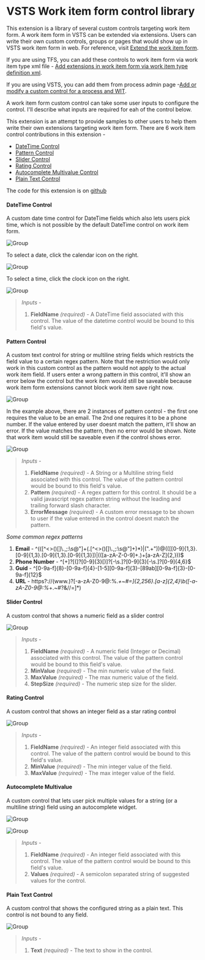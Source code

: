 # VSTS Work item form control library
This extension is a library of several custom controls targeting work item form. A work item form in VSTS can be extended via extensions. Users can write their own custom controls, groups or pages that would show up in VSTS work item form in web. For reference, visit <a href="https://www.visualstudio.com/en-us/docs/integrate/extensions/develop/add-workitem-extension">Extend the work item form</a>.

If you are using TFS, you can add these controls to work item form via work item type xml file - <a href="https://www.visualstudio.com/en-us/docs/integrate/extensions/develop/configure-workitemform-extensions">Add extensions in work item form via work item type definition xml</a>.

If you are using VSTS, you can add them from process admin page -<a href="https://www.visualstudio.com/en-us/docs/work/process/custom-controls-process">Add or modify a custom control for a process and WIT</a>.

A work item form custom control can take some user inputs to configure the control. I'll describe what inputs are required for eah of the control below.

This extension is an attempt to provide samples to other users to help them write their own extensions targeting work item form. There are 6 work item control contributions in this extension -

* <a href="#datetime">DateTime Control</a>
* <a href="#pattern">Pattern Control</a>
* <a href="#slider">Slider Control</a>
* <a href="#rating">Rating Control</a>
* <a href="#multivalue">Autocomplete Multivalue Control</a>
* <a href="#plaintext">Plain Text Control</a>

The code for this extension is on <a href="https://github.com/mohitbagra/vsts-extensions-controllibrary">github</a>

<a name="datetime"></a>
#### DateTime Control ####
A custom date time control for DateTime fields which also lets users pick time, which is not possible by the default DateTime control on work item form.

![Group](img/datetime.png)

To select a date, click the calendar icon on the right.

![Group](img/datetime_date.png)

To select a time, click the clock icon on the right.

![Group](img/datetime_time.png)

>*Inputs* -
>1. **FieldName** *(required)* - A DateTime field associated with this control. The value of the datetime control would be bound to this field's value.


<a name="pattern"></a>
#### Pattern Control ####
A custom text control for string or multiline string fields which restricts the field value to a certain regex pattern. Note that the restriction would only work in this custom control as the pattern would not apply to the actual work item field. If users enter a wrong pattern in this control, it'll show an error below the control but the work item would still be saveable because work item form extensions cannot block work item save right now. 

![Group](img/pattern.png)

In the example above, there are 2 instances of pattern control - the first one requires the value to be an email. The 2nd one requires it to be a phone number. If the value entered by user doesnt match the pattern, it'll show an error.
If the value matches the pattern, then no error would be shown. Note that work item would still be saveable even if the control shows error.

![Group](img/pattern_correct.png)

>*Inputs* -
>1. **FieldName** *(required)* - A String or a Multiline string field associated with this control. The value of the pattern control would be bound to this field's value.
>2. **Pattern** *(required)* - A regex pattern for this control. It should be a valid javascript regex pattern string without the leading and trailing forward slash character.
>3. **ErrorMessage** *(required)* - A custom error message to be shown to user if the value entered in the control doesnt match the pattern.

*Some common regex patterns*
1. **Email** - ^(([^<>()\[\]\\.,;:\s@"]+(\.[^<>()\[\]\\.,;:\s@"]+)*)|(".+"))@((\[[0-9]{1,3}\.[0-9]{1,3}\.[0-9]{1,3}\.[0-9]{1,3}])|(([a-zA-Z\-0-9]+\.)+[a-zA-Z]{2,}))$
2. **Phone Number** - ^[\+]?[(]?[0-9]{3}[)]?[-\s\.]?[0-9]{3}[-\s\.]?[0-9]{4,6}$
3. **Guid** - ^[0-9a-f]{8}-[0-9a-f]{4}-[1-5][0-9a-f]{3}-[89ab][0-9a-f]{3}-[0-9a-f]{12}$
4. **URL** - https?:\/\/(www\.)?[-a-zA-Z0-9@:%._\+~#=]{2,256}\.[a-z]{2,4}\b([-a-zA-Z0-9@:%_\+.~#?&//=]*)

<a name="slider"></a>
#### Slider Control ####
A custom control that shows a numeric field as a slider control

![Group](img/slider.png)

>*Inputs* -
>1. **FieldName** *(required)* - A numeric field (Integer or Decimal) associated with this control. The value of the pattern control would be bound to this field's value.
>2. **MinValue** *(required)* - The min numeric value of the field.
>3. **MaxValue** *(required)* - The max numeric value of the field.
>3. **StepSize** *(required)* - The numeric step size for the slider.

<a name="rating"></a>
#### Rating Control ####
A custom control that shows an integer field as a star rating control

![Group](img/rating.png)

>*Inputs* -
>1. **FieldName** *(required)* - An integer field associated with this control. The value of the pattern control would be bound to this field's value.
>2. **MinValue** *(required)* - The min integer value of the field.
>3. **MaxValue** *(required)* - The max integer value of the field.

<a name="multivalue"></a>
#### Autocomplete Multivalue ####
A custom control that lets user pick multiple values for a string (or a multiline string) field using an autocomplete widget.

![Group](img/multivalue.png)

![Group](img/multivalue_open.png)

>*Inputs* -
>1. **FieldName** *(required)* - An integer field associated with this control. The value of the pattern control would be bound to this field's value.
>2. **Values** *(required)* - A semicolon separated string of suggested values for the control.

<a name="plaintext"></a>
#### Plain Text Control ####
A custom control that shows the configured string as a plain text. This control is not bound to any field.

![Group](img/plaintext.png)

>*Inputs* -
>1. **Text** *(required)* - The text to show in the control.
